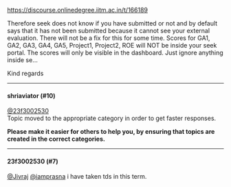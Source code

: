 https://discourse.onlinedegree.iitm.ac.in/t/166189

Therefore seek does not know if you have submitted or not and by default says that it has not been submitted because it cannot see your external evaluation. There will not be a fix for this for some time. 
Scores for GA1, GA2, GA3, GA4, GA5, Project1, Project2, ROE will NOT be inside your seek portal. 
The scores will only be visible in the dashboard. Just ignore anything inside se…
  </blockquote>
</aside>
<p>Kind regards</p><hr>

<h4>shriaviator (#10)</h4>
<p><a class="mention" href="/u/23f3002530">@23f3002530</a><br/>
Topic moved to the appropriate category in order to get faster responses.</p>
<p><strong>Please make it easier for others to help you, by ensuring that topics are created in the correct categories.</strong></p><hr>

<h4>23f3002530 (#7)</h4>
<p><a class="mention" href="/u/jivraj">@Jivraj</a> <a class="mention" href="/u/iamprasna">@iamprasna</a>  i have taken tds in this term.